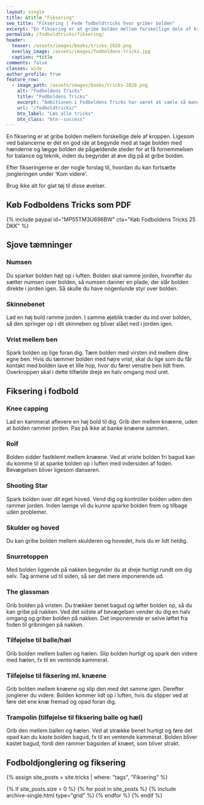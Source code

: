 ```yaml
---
layout: single
title: &title "Fiksering"
seo_title: "Fiksering | Fede fodboldtricks hvor griber bolden"
excerpt: "En fiksering er at gribe bolden mellem forskellige dele af kroppen. Ligesom ved balancerne er det en god ide at begynde med at tage bolden med hænderne og lægge bolden de pågældende steder for at få fornemmelsen for balance og teknik, inden du begynder at øve dig på at gribe bolden."
permalink: /fodboldtricks/fiksering/
header:
  teaser: /assets/images/books/tricks-2020.png
  overlay_image: /assets/images/fodboldens-tricks.jpg
  caption: *title
comments: false
classes: wide
author_profile: true
feature_row:
  - image_path: /assets/images/books/tricks-2020.png
    alt: "Fodboldens Tricks"
    title: "Fodboldens Tricks"
    excerpt: "Ambitionen i Fodboldens Tricks har været at samle så mange tricks, driblinger, finter, finurlige spark som overhovedet muligt. Der er masser at gå i gang med."
    url: "/fodboldtricks/"
    btn_label: "Læs alle tricks"
    btn_class: "btn--success"
---
```


En fiksering er at gribe bolden mellem forskellige dele af kroppen. Ligesom ved balancerne er det en god ide at begynde med at tage bolden med hænderne og lægge bolden de pågældende steder for at få fornemmelsen for balance og teknik, inden du begynder at øve dig på at gribe bolden.

Efter fikseringerne er der nogle forslag til, hvordan du kan fortsætte jongleringen under ‘Kom videre’.

Brug ikke alt for glat tøj til disse øvelser.

## Køb Fodboldens Tricks som PDF

{% include paypal id="MP55TM3U696BW" cta="Køb Fodboldens Tricks 25 DKK" %}

## Sjove tæmninger

### Numsen

Du sparker bolden højt op i luften. Bolden skal ramme jorden, hvorefter du sætter numsen over bolden, så numsen danner en plade, der slår bolden direkte i jorden igen. Så skulle du have nogenlunde styr over bolden.

### Skinnebenet

Lad en høj bold ramme jorden. I samme øjeblik træder du ind over bolden, så den springer op i dit skinneben og bliver slået ned i jorden igen.

### Vrist mellem ben

Spark bolden op lige foran dig. Tæm bolden med virsten ind mellem dine egne ben. Hvis du tæmmer bolden med højre vrist, skal du lige som du får kontakt med bolden lave et lille hop, hvor du fører venstre ben lidt frem. Overkroppen skal i dette tilfælde dreje en halv omgang mod uret.

## Fiksering i fodbold

### Knee capping

Lad en kammerat aflevere en høj bold til dig. Grib den mellem knæene, uden at bolden rammer jorden. Pas på ikke at banke knæene sammen.

### Rolf

Bolden sidder fastklemt mellem knæene. Ved at vriste bolden fri bagud kan du komme til at sparke bolden op i luften med indersiden af foden. Bevægelsen bliver ligesom danseren.

### Shooting Star

Spark bolden over dit eget hoved. Vend dig og kontroller bolden uden den rammer jorden. Inden laenge vil du kunne sparke bolden frem og tilbage uden problemer.

### Skulder og hoved

Du kan gribe bolden mellem skulderen og hovedet, hvis du er lidt heldig.

### Snurretoppen

Med bolden liggende på nakken begynder du at dreje hurtigt rundt om dig selv. Tag armene ud til siden, så ser det mere imponerende ud.

### The glassman

Grib bolden på vristen. Du trækker benet bagud og løfter bolden op, så du kan gribe på nakken. Ved det sidste af bevægelsen vender du dig en halv omgang og griber bolden på nakken. Det imponerende er selve løftet fra foden til gribningen på nakken.

### Tilføjelse til balle/hæl

Grib bolden mellem ballen og hælen. Slip bolden hurtigt og spark den videre med hælen, fx til en ventende kammerat.

### Tilføjelse til fiksering ml. knæene

Grib bolden mellem knæene og slip den med det samme igen. Derefter jonglerer du videre. Bolden kommer lidt op i luften, hvis du slipper ved at føre det ene knæ fremad og opad foran dig.

### Trampolin (tilføjelse til fiksering balle og hæl)

Grib den mellem ballen og hælen. Ved at strække benet hurtigt og føre det opad kan du kaste bolden bagud, fx til en ventende kammerat. Bolden bliver kastet bagud, fordi den rammer bagsiden af knæet, som bliver strakt.

## Fodboldjonglering og fiksering

{% assign site_posts = site.tricks | where: "tags", "Fiksering" %}

<div class="grid__wrapper">
{% if site_posts.size > 0 %}
  {% for post in site_posts %}
    {% include archive-single.html type="grid" %}
  {% endfor %}
{% endif %}
</div>
